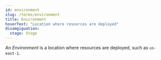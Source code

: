 ```yaml
---
id: environment
slug: /terms/environment
title: Environment
hoverText: "Location where resources are deployed"
disamgiguation:
  stage: Stage
---
```

An *Environment* is a location where resources are deployed, such as `us-east-1`.
